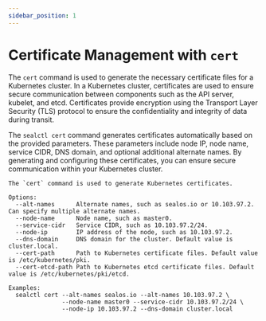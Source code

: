 ```yaml
---
sidebar_position: 1
---
```



# Certificate Management with `cert`

The `cert` command is used to generate the necessary certificate files for a Kubernetes cluster. In a Kubernetes cluster, certificates are used to ensure secure communication between components such as the API server, kubelet, and etcd. Certificates provide encryption using the Transport Layer Security (TLS) protocol to ensure the confidentiality and integrity of data during transit.

The `sealctl cert` command generates certificates automatically based on the provided parameters. These parameters include node IP, node name, service CIDR, DNS domain, and optional additional alternate names. By generating and configuring these certificates, you can ensure secure communication within your Kubernetes cluster.


```
The `cert` command is used to generate Kubernetes certificates.

Options:
  --alt-names      Alternate names, such as sealos.io or 10.103.97.2. Can specify multiple alternate names.
  --node-name      Node name, such as master0.
  --service-cidr   Service CIDR, such as 10.103.97.2/24.
  --node-ip        IP address of the node, such as 10.103.97.2.
  --dns-domain     DNS domain for the cluster. Default value is cluster.local.
  --cert-path      Path to Kubernetes certificate files. Default value is /etc/kubernetes/pki.
  --cert-etcd-path Path to Kubernetes etcd certificate files. Default value is /etc/kubernetes/pki/etcd.

Examples:
  sealctl cert --alt-names sealos.io --alt-names 10.103.97.2 \
               --node-name master0 --service-cidr 10.103.97.2/24 \
               --node-ip 10.103.97.2 --dns-domain cluster.local

```
